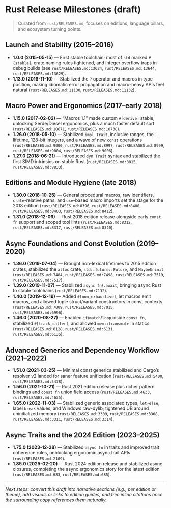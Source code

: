 # Rust Release Milestones (draft)

> Curated from `rust/RELEASES.md`; focuses on editions, language pillars, and ecosystem turning points.

## Launch and Stability (2015–2016)
- **1.0.0 (2015-05-15)** — First stable toolchain; most of `std` marked `#[stable]`, crate naming rules tightened, and integer overflow traps in debug builds (see `rust/RELEASES.md:13624`, `rust/RELEASES.md:13644`, `rust/RELEASES.md:13629`).
- **1.13.0 (2016-11-10)** — Stabilized the `?` operator and macros in type position, making idiomatic error propagation and macro-heavy APIs feel natural (`rust/RELEASES.md:11130`, `rust/RELEASES.md:11132`).

## Macro Power and Ergonomics (2017–early 2018)
- **1.15.0 (2017-02-02)** — “Macros 1.1” made custom `#[derive]` stable, unlocking Serde/Diesel ergonomics, plus a much faster default sort (`rust/RELEASES.md:10671`, `rust/RELEASES.md:10738`).
- **1.26.0 (2018-05-10)** — Stabilized `impl Trait`, inclusive ranges, the `'_` lifetime, 128-bit integers, and a wave of new `const` operations (`rust/RELEASES.md:9000`, `rust/RELEASES.md:8997`, `rust/RELEASES.md:8999`, `rust/RELEASES.md:9004`, `rust/RELEASES.md:9006`).
- **1.27.0 (2018-06-21)** — Introduced `dyn Trait` syntax and stabilized the first SIMD intrinsics on stable Rust (`rust/RELEASES.md:8815`, `rust/RELEASES.md:8833`).

## Editions and Module Hygiene (late 2018)
- **1.30.0 (2018-10-25)** — General procedural macros, raw identifiers, `crate`-relative paths, and `use`-based macro imports set the stage for the 2018 edition (`rust/RELEASES.md:8396`, `rust/RELEASES.md:8400`, `rust/RELEASES.md:8403`, `rust/RELEASES.md:8412`).
- **1.31.0 (2018-12-06)** — Rust 2018 edition release alongside early `const fn` support and scoped tool lints (`rust/RELEASES.md:8312`, `rust/RELEASES.md:8317`, `rust/RELEASES.md:8320`).

## Async Foundations and Const Evolution (2019–2020)
- **1.36.0 (2019-07-04)** — Brought non-lexical lifetimes to 2015 edition crates, stabilized the `alloc` crate, `std::future::Future`, and `MaybeUninit` (`rust/RELEASES.md:7484`, `rust/RELEASES.md:7498`, `rust/RELEASES.md:7519`, `rust/RELEASES.md:7517`).
- **1.39.0 (2019-11-07)** — Stabilized `async fn`/`.await`, bringing async Rust to stable toolchains (`rust/RELEASES.md:7132`).
- **1.40.0 (2019-12-19)** — Added `#[non_exhaustive]`, let macros emit macros, and allowed tuple struct/variant constructors in const contexts (`rust/RELEASES.md:7009`, `rust/RELEASES.md:7015`, `rust/RELEASES.md:6996`).
- **1.46.0 (2020-08-27)** — Enabled `if`/`match`/`loop` inside `const fn`, stabilized `#[track_caller]`, and allowed `mem::transmute` in statics (`rust/RELEASES.md:6128`, `rust/RELEASES.md:6131`, `rust/RELEASES.md:6135`).

## Advanced Generics and Dependency Workflow (2021–2022)
- **1.51.0 (2021-03-25)** — Minimal const generics stabilized and Cargo’s resolver v2 landed for saner feature unification (`rust/RELEASES.md:5400`, `rust/RELEASES.md:5478`).
- **1.56.0 (2021-10-21)** — Rust 2021 edition release plus richer pattern bindings and `const fn` union field access (`rust/RELEASES.md:4633`, `rust/RELEASES.md:4635`).
- **1.65.0 (2022-11-03)** — Stabilized generic associated types, `let-else`, label `break` values, and Windows raw-dylib; tightened UB around uninitialized memory (`rust/RELEASES.md:3309`, `rust/RELEASES.md:3308`, `rust/RELEASES.md:3311`, `rust/RELEASES.md:3314`).

## Async Traits and the 2024 Edition (2023–2025)
- **1.75.0 (2023-12-28)** — Stabilized `async fn` in traits and improved trait coherence rules, unblocking ergonomic async trait APIs (`rust/RELEASES.md:2109`).
- **1.85.0 (2025-02-20)** — Rust 2024 edition release and stabilized async closures, completing the async ergonomics story for the latest edition (`rust/RELEASES.md:683`, `rust/RELEASES.md:685`).

---

_Next steps: convert this draft into narrative sections (e.g., per edition or theme), add visuals or links to edition guides, and trim inline citations once the surrounding copy references them naturally._
